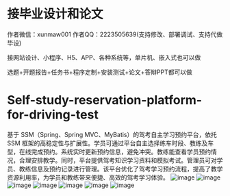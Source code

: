 # 接毕业设计和论文
作者微信：xunmaw001  作者QQ：2223505639(支持修改、部署调试、支持代做毕设)

接网站设计、小程序、H5、APP、各种系统等，单片机、嵌入式也可以做

选题+开题报告+任务书+程序定制+安装测试+论文+答辩PPT都可以做
# Self-study-reservation-platform-for-driving-test
基于 SSM（Spring、Spring MVC、MyBatis）的驾考自主学习预约平台，依托 SSM 框架的高稳定性与扩展性。学员可通过平台自主选择练车时段、教练及车型，在线完成预约。系统实时更新预约信息，避免冲突。教练能查看学员预约情况，合理安排教学。同时，平台提供驾考知识学习资料和模拟考试。管理员可对学员、教练信息及预约记录进行管理。该平台优化了驾考学习预约流程，提高了教学资源利用率，为学员和教练带来便捷、高效的驾考学习体验。 
![image](https://github.com/user-attachments/assets/84daaec2-46f8-422b-b061-5166ec8423d7)
![image](https://github.com/user-attachments/assets/4529fbd2-6b13-42d9-93a7-a0d8678df4a3)
![image](https://github.com/user-attachments/assets/2c707656-66a1-4b96-a043-091ac3e45f83)
![image](https://github.com/user-attachments/assets/799ac26f-6387-484c-8c96-31e1bf6bd6f7)
![image](https://github.com/user-attachments/assets/a3447c0c-e864-4f9e-9be3-f06410e67b8a)
![image](https://github.com/user-attachments/assets/4cada780-ec7c-4d41-8079-35da29d50b64)
![image](https://github.com/user-attachments/assets/e5837d17-4b52-4f1d-81b1-87e38c9e80f6)
